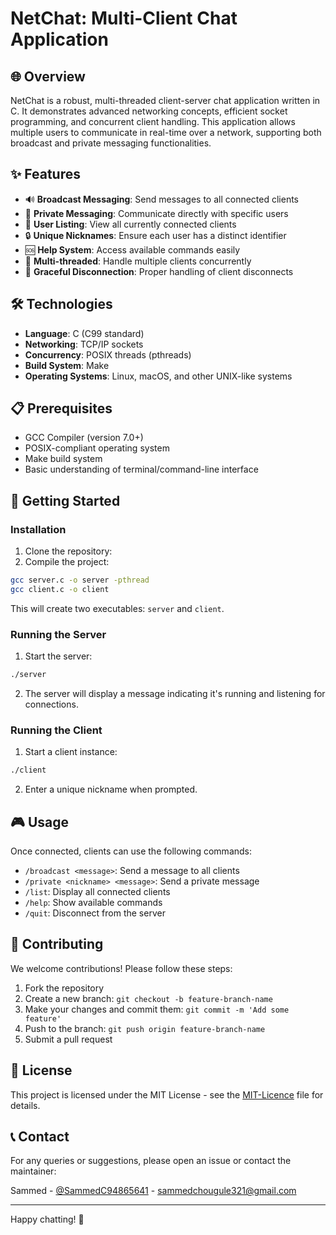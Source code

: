# NetChat: Multi-Client Chat Application

## 🌐 Overview

NetChat is a robust, multi-threaded client-server chat application written in C. It demonstrates advanced networking concepts, efficient socket programming, and concurrent client handling. This application allows multiple users to communicate in real-time over a network, supporting both broadcast and private messaging functionalities.

## ✨ Features

- 🔊 **Broadcast Messaging**: Send messages to all connected clients
- 📨 **Private Messaging**: Communicate directly with specific users
- 👥 **User Listing**: View all currently connected clients
- 🔒 **Unique Nicknames**: Ensure each user has a distinct identifier
- 🆘 **Help System**: Access available commands easily
- 🧵 **Multi-threaded**: Handle multiple clients concurrently
- 🔌 **Graceful Disconnection**: Proper handling of client disconnects

## 🛠 Technologies

- **Language**: C (C99 standard)
- **Networking**: TCP/IP sockets
- **Concurrency**: POSIX threads (pthreads)
- **Build System**: Make
- **Operating Systems**: Linux, macOS, and other UNIX-like systems

## 📋 Prerequisites

- GCC Compiler (version 7.0+)
- POSIX-compliant operating system
- Make build system
- Basic understanding of terminal/command-line interface

## 🚀 Getting Started

### Installation

1. Clone the repository:
2. Compile the project:
```bash
gcc server.c -o server -pthread
gcc client.c -o client
```
This will create two executables: `server` and `client`.

### Running the Server

1. Start the server:
```bash
./server
```
2. The server will display a message indicating it's running and listening for connections.

### Running the Client

1. Start a client instance:
```bash
./client
```

2. Enter a unique nickname when prompted.

## 🎮 Usage

Once connected, clients can use the following commands:

- `/broadcast <message>`: Send a message to all clients
- `/private <nickname> <message>`: Send a private message
- `/list`: Display all connected clients
- `/help`: Show available commands
- `/quit`: Disconnect from the server

## 🤝 Contributing

We welcome contributions! Please follow these steps:

1. Fork the repository
2. Create a new branch: `git checkout -b feature-branch-name`
3. Make your changes and commit them: `git commit -m 'Add some feature'`
4. Push to the branch: `git push origin feature-branch-name`
5. Submit a pull request

## 📜 License

This project is licensed under the MIT License - see the [MIT-Licence](LICENSE) file for details.


## 📞 Contact

For any queries or suggestions, please open an issue or contact the maintainer:

Sammed - [@SammedC94865641](https://x.com/SammedC94865641) - sammedchougule321@gmail.com

---

Happy chatting! 🎉

